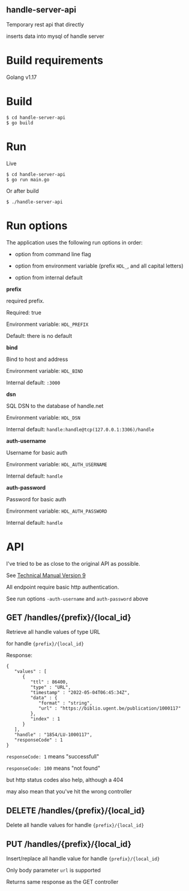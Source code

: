handle-server-api
-----------

Temporary rest api that directly

inserts data into mysql of handle server

# Build requirements

Golang v1.17

# Build

```
$ cd handle-server-api
$ go build
```

# Run

Live

```
$ cd handle-server-api
$ go run main.go
```

Or after build

```
$ ./handle-server-api
```

# Run options

The application uses the following run options in order:

* option from command line flag

* option from environment variable (prefix `HDL_`, and all capital letters)

* option from internal default

**prefix**

  required prefix.

  Required: true

  Environment variable: `HDL_PREFIX`

  Default: there is no default

**bind**

  Bind to host and address

  Environment variable: `HDL_BIND`

  Internal default: `:3000`

**dsn**

  SQL DSN to the database of handle.net

  Environment variable: `HDL_DSN`

  Internal default: `handle:handle@tcp(127.0.0.1:3306)/handle`

**auth-username**

  Username for basic auth

  Environment variable: `HDL_AUTH_USERNAME`

  Internal default: `handle`

**auth-password**

  Password for basic auth

  Environment variable: `HDL_AUTH_PASSWORD`

  Internal default: `handle`

# API

I've tried to be as close to the original API as possible.

See [Technical Manual Version 9](http://www.handle.net/tech_manual/HN_Tech_Manual_9.pdf)

All endpoint require basic http authentication.

See run options `-auth-username` and `auth-password` above

## GET /handles/{prefix}/{local_id}

Retrieve all handle values of type URL

for handle `{prefix}/{local_id}`

Response:

```
{
   "values" : [
      {
         "ttl" : 86400,
         "type" : "URL",
         "timestamp" : "2022-05-04T06:45:34Z",
         "data" : {
            "format" : "string",
            "url" : "https://biblio.ugent.be/publication/1000117"
         },
         "index" : 1
      }
   ],
   "handle" : "1854/LU-1000117",
   "responseCode" : 1
}
```

`responseCode: 1` means "successfull"

`responseCode: 100` means "not found"

but http status codes also help, although a 404

may also mean that you've hit the wrong controller

## DELETE /handles/{prefix}/{local_id}

Delete all handle values for handle `{prefix}/{local_id}`

## PUT /handles/{prefix}/{local_id}

Insert/replace all handle value for handle `{prefix}/{local_id}`

Only body parameter `url` is supported

Returns same response as the GET controller
